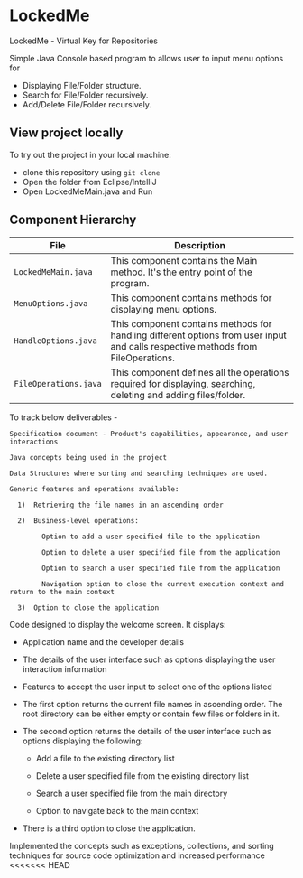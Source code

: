 # LockedMe
LockedMe - Virtual Key for Repositories

Simple Java Console based program to allows user to input menu options for 

* Displaying File/Folder structure. 
* Search for File/Folder recursively.
* Add/Delete File/Folder recursively.

## View project locally

To try out the project in your local machine:

* clone this repository using `git clone `
* Open the folder from Eclipse/IntelliJ 
* Open LockedMeMain.java and Run


## Component Hierarchy

| File    |  Description           |
|-----------------|-------------------         |
| `LockedMeMain.java` | This component contains the Main method. It's the entry point of the program. |
| `MenuOptions.java` | This component contains methods for displaying menu options. |
| `HandleOptions.java` | This component contains methods for handling different options from user input and calls respective methods from FileOperations. |
| `FileOperations.java` | This component defines all the operations required for displaying, searching, deleting and adding files/folder.|



To track below deliverables - 

    Specification document - Product's capabilities, appearance, and user interactions

    Java concepts being used in the project 

    Data Structures where sorting and searching techniques are used. 

    Generic features and operations available: 

      1)  Retrieving the file names in an ascending order

      2)  Business-level operations:

            Option to add a user specified file to the application

            Option to delete a user specified file from the application

            Option to search a user specified file from the application

            Navigation option to close the current execution context and return to the main context

      3)  Option to close the application


Code designed to display the welcome screen. It displays:

* Application name and the developer details 

* The details of the user interface such as options displaying the user interaction information 

* Features to accept the user input to select one of the options listed 

* The first option returns the current file names in ascending order. The root directory can be either empty or contain few files or folders in it.

* The second option returns the details of the user interface such as options displaying the following:

    * Add a file to the existing directory list

    * Delete a user specified file from the existing directory list

    * Search a user specified file from the main directory

    * Option to navigate back to the main context

* There is a third option to close the application.

Implemented the concepts such as exceptions, collections, and sorting techniques for source code optimization and increased performance 
<<<<<<< HEAD

